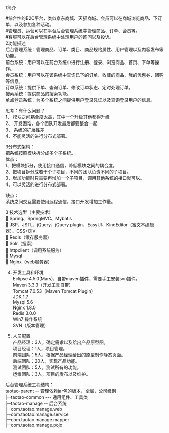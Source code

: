 1简介

#综合性的B2C平台，类似京东商城、天猫商城。会员可以在商城浏览商品、下订单，以及参加各种活动。   
#管理员、运营可以在平台后台管理系统中管理商品、订单、会员等。   
#客服可以在后台管理系统中处理用户的询问以及投诉。   
2功能描述   
后台管理系统：管理商品、订单、类目、商品规格属性、用户管理以及内容发布等功能。   
前台系统：用户可以在前台系统中进行注册、登录、浏览商品、首页、下单等操作。   
会员系统：用户可以在该系统中查询已下的订单、收藏的商品、我的优惠券、团购等信息。  
订单系统：提供下单、查询订单、修改订单状态、定时处理订单。   
搜索系统：提供商品的搜索功能。   
单点登录系统：为多个系统之间提供用户登录凭证以及查询登录用户的信息。   


思考：有什么问题？      
1、	模块之间耦合度太高，其中一个升级其他都得升级   
2、	开发困难，各个团队开发最后都要整合一起   
3、	系统的扩展性差   
4、不能灵活的进行分布式部署。   

3分布式架构：   
把系统按照模块拆分成多个子系统。   
优点：   
1、把模块拆分，使用接口通信，降低模块之间的耦合度。   
2、把项目拆分成若干个子项目，不同的团队负责不同的子项目。   
3、增加功能时只需要再增加一个子项目，调用其他系统的接口就可以。   
4、可以灵活的进行分布式部署。   
   
缺点：   
系统之间交互需要使用远程通信，接口开发增加工作量。    

3	技术选型（主要技术）   
	Spring、SpringMVC、Mybatis   
	JSP、JSTL、jQuery、jQuery plugin、EasyUI、KindEditor（富文本编辑器）、CSS+DIV   
	Redis（缓存服务器）   
	Solr（搜索）   
	httpclient（调用系统服务）   
	Mysql   
	Nginx（web服务器）   

4.	开发工具和环境   
Eclipse 4.5.0(Mars)，自带maven插件，需要手工安装svn插件。   
Maven 3.3.3（开发工具自带）   
Tomcat 7.0.53（Maven Tomcat Plugin）   
JDK 1.7   
Mysql 5.6   
Nginx 1.8.0   
Redis 3.0.0   
Win7 操作系统   
SVN（版本管理）   
   
5.	人员配置   
产品经理：3人，确定需求以及给出产品原型图。   
项目经理：1人，项目管理。   
前端团队：5人，根据产品经理给出的原型制作静态页面。   
后端团队：20人，实现产品功能。   
测试团队：5人，测试所有的功能。   
运维团队：3人，项目的发布以及维护。   
   
后台管理系统工程结构：   
taotao-parent -- 管理依赖jar包的版本，全局，公司级别   
|--taotao-common  --- 通用组件、工具类   
|--taotao-manage  -- 后台系统   
  |--com.taotao.manage.web   
  |--com.taotao.manage.service   
  |--com.taotao.manage.mapper   
  |--com.taotao.manage.pojo   



